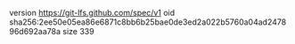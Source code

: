 version https://git-lfs.github.com/spec/v1
oid sha256:2ee50e05ea86e6871c8bb6b25bae0de3ed2a022b5760a04ad247896d692aa78a
size 339
